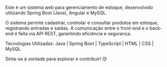 Este é um sistema web para gerenciamento de estoque, desenvolvido utilizando Spring Boot (Java), Angular e MySQL.

O sistema permite cadastrar, controlar e consultar produtos em estoque, registrando entradas e saídas. A comunicação entre o front-end e o back-end é feita via API REST, garantindo eficiência e segurança.

Tecnologias Utilizadas: Java | Spring Boot | TypeScript | HTML | CSS | MySQL

Sinta-se à vontade para explorar e contribuir! 😊

